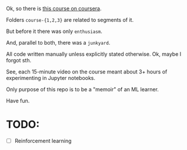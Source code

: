 Ok, so there is [this course on coursera](https://www.coursera.org/learn/machine-learning).

Folders `course-{1,2,3}` are related to segments of it.

But before it there was only `enthusiasm`.

And, parallel to both, there was a `junkyard`.

All code written manually unless explicitly stated otherwise. Ok, maybe I forgot sth.

See, each 15-minute video on the course meant about 3+ hours of experimenting in Jupyter notebooks.

Only purpose of this repo is to be a "memoir" of an ML learner.

Have fun.

# TODO:

- [ ] Reinforcement learning